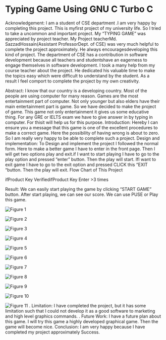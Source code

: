 # Typing Game Using GNU C Turbo C

Acknowledgement:
I am a student of CSE department .I am very happy by completing this project. This is myfirst project of my university life. So I tried to take a uncommon and important project. My “TYPING GAME” was appreciated by project teacher. My
Project teacherMd. SazzadHossain(Assistant ProfessorDept. of CSE) was very much helpful to complete the project approximately. He always encouragesdeveloping this kind of project. The department of CSE has a contribution in software development because all teachers and studentshave an eagerness to engage themselves in software development. I took a many help from my course teacher about the project. He dedicated his valuable time to make the topics easy which were difficult to understand by the student. As a result I feel comport to complete the project by my own creativity.

Abstract:
I know that our country is a developing country. Most of the people are using computer for many reason. Games are the most entertainment part of computer. Not only younger but also elders have their main entertainment part is game. So we have decided to make the project of game. This game not only entertainment it gives us some educative thing. For any GRE or IELTS exam we have to give answer in by typing in computer. For thisit will help us for this purpose.
Introduction:
Hereby I can ensure you a message that this game is one of the excellent procedures to make a correct game. Here the possibility of having wrong is about to zero. So I am really very happy to be able to complete such a project. 
Design and implementation: 
To Design and implement the project I followed the normal form. Here to make a better game I have to enter in the front page. Then I will get two options play and exit.if I want to start playing I have to go to the play option and   pressed “enter” button. Then the play will start. IfI want to exit game I have to go to the exit option and   pressed CLICK this “EXIT “button. Then the play will exit.
Flow Chart of This Project



ifProduct Key VerifiedifProduct Key Enter >3 times




Result:
We can easily start playing the game by clicking “START GAME” button. After start playing, we can see our score. We can use PUSE or Play this game.

![Figure 1](https://github.com/haruncse/Typing_Game_Using_GNU_C-Turbo-C/blob/master/1.jpg)

![Figure 2](https://github.com/haruncse/Typing_Game_Using_GNU_C-Turbo-C/blob/master/2.jpg)

![Figure 3](https://github.com/haruncse/Typing_Game_Using_GNU_C-Turbo-C/blob/master/3.jpg)

![Figure 4](https://github.com/haruncse/Typing_Game_Using_GNU_C-Turbo-C/blob/master/4.jpg)

![Figure 5](https://github.com/haruncse/Typing_Game_Using_GNU_C-Turbo-C/blob/master/5.jpg)

![Figure 6](https://github.com/haruncse/Typing_Game_Using_GNU_C-Turbo-C/blob/master/6.jpg)

![Figure 7](https://github.com/haruncse/Typing_Game_Using_GNU_C-Turbo-C/blob/master/7.jpg)

![Figure 8](https://github.com/haruncse/Typing_Game_Using_GNU_C-Turbo-C/blob/master/8.jpg)

![Figure 9](https://github.com/haruncse/Typing_Game_Using_GNU_C-Turbo-C/blob/master/9.jpg)

![Figure 10](https://github.com/haruncse/Typing_Game_Using_GNU_C-Turbo-C/blob/master/10.jpg)

![Figure 11](https://github.com/haruncse/Typing_Game_Using_GNU_C-Turbo-C/blob/master/11.jpg)
.
Limitation:
I have completed the project, but it has some limitation such that I  could not develop  it as a good software to marketing and high level graphics commands. . 
Future Work:
I have a future plan about this game. I will try this game a highly developed graphical game. Then the game will become nice.
Conclusion:
I am very happy because I have completed my project approximately Success. 


